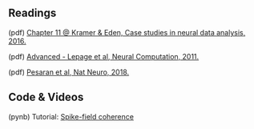 ## Readings

(pdf) [Chapter 11 @ Kramer & Eden, Case studies in neural data analysis, 2016.](https://github.com/Mark-Kramer/BU-MA665-MA666/blob/master/Week-10%20Spike-field%20coherence/Readings/Kramer_Eden_Ch_11.pdf)

(pdf) [Advanced - Lepage et al, Neural Computation, 2011.](https://github.com/Mark-Kramer/BU-MA665-MA666/blob/master/Week-10%20Spike-field%20coherence/Readings/Lepage_Neural_Comp_2011.pdf)

(pdf) [Pesaran et al, Nat Neuro, 2018.](https://www.ncbi.nlm.nih.gov/pubmed/29942039)

## Code & Videos

(pynb) Tutorial: [Spike-field coherence](https://github.com/Mark-Kramer/Case-Studies-Python/blob/master/beta%20versions/Spike-Field%20Coherence/Analysis%20of%20Spike-Field%20Coherence.ipynb)


